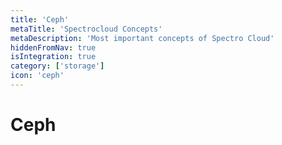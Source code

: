 ```yaml
---
title: 'Ceph'
metaTitle: 'Spectrocloud Concepts'
metaDescription: 'Most important concepts of Spectro Cloud'
hiddenFromNav: true
isIntegration: true
category: ['storage']
icon: 'ceph'
---
```


# Ceph
